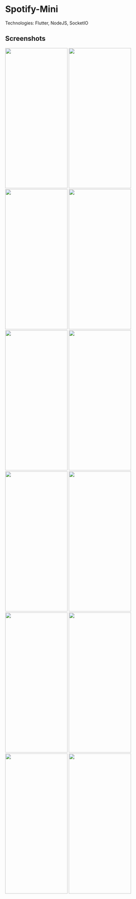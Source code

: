 # Spotify-Mini
Technologies: Flutter, NodeJS, SocketIO
## Screenshots
<img src="https://github.com/user-attachments/assets/9e4fa653-ff74-450b-a7e4-2de27eeac729" width="200" height="450"/>
<img src="https://github.com/user-attachments/assets/0d4cbc78-fbdf-4de4-a49d-e0f999d5ee8f" width="200" height="450"/>
<img src="https://github.com/user-attachments/assets/f3ec76fa-bf3e-4a63-824f-57067e57cd5d" width="200" height="450"/>
<img src="https://github.com/user-attachments/assets/52fb4c29-0f87-4730-a6a3-92b17c801b49" width="200" height="450"/>
<img src="https://github.com/user-attachments/assets/066ac48c-c1e2-4d46-b5a1-37e96668fa31" width="200" height="450"/>
<img src="https://github.com/user-attachments/assets/ba34fa4d-e03a-4324-ae21-a55e9c66f5d7" width="200" height="450"/>
<img src="https://github.com/user-attachments/assets/8bd99e57-3ff8-4a87-8642-5e3b2f638d80" width="200" height="450"/>
<img src="https://github.com/user-attachments/assets/df60fa68-1065-4290-986e-e1cc3c29b219" width="200" height="450"/>
<img src="https://github.com/user-attachments/assets/56abe971-498a-442f-979c-0353275558f2" width="200" height="450"/>
<img src="https://github.com/user-attachments/assets/00b6a814-fe65-4cb5-88d9-6f862b61e17d" width="200" height="450"/>
<img src="https://github.com/user-attachments/assets/e0df04a3-df53-4442-8e3f-88edf6b35903" width="200" height="450"/>
<img src="https://github.com/user-attachments/assets/bc8632fc-b526-4159-a1ee-5aea334db950" width="200" height="450"/>
